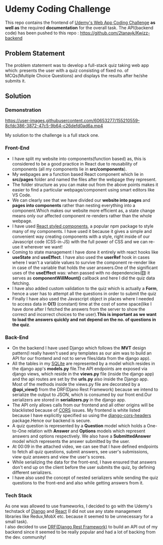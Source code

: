 # Udemy Coding Challenge 
This repo contains the frontend of [Udemy's Web App Coding Challenge](https://github.com/udemy/coding-challenge) **as well as** the required **documentation** for the overall task.
The API(backend code) has been pushed to this repo : https://github.com/2tanayk/Kwizz-backend

## Problem Statement
The problem statement was to develop a full-stack quiz taking web app which: presents the user with a quiz consisting of fixed no. of MCQs(Multiple Choice Questions) and displays the results after he/she submits it.

## Solution

### Demonstration
https://user-images.githubusercontent.com/60653277/155210559-8cfdc386-3872-47c5-9b64-c26defd0ad6a.mp4

My solution to the challenge is a full stack one.
### Front-End 
- I have split my website into components(function based) as, this is considered to be a good practice in React due to reusability of components (all my components lie in **src/components**).
- My webpages are a function based React component which lie in **src/pages** folder and named the files after the webpage they represent. 
- The folder structure as you can make out from the above points makes it easier to find a particular webpage/component using smart editors like VS Code.
- We can clearly see that we have divided our **website into pages** and **pages into components** rather than nesting everything into a component.Which makes our website more efficient as, a state change means only our affected component re-renders rather than the whole webpage.
- I have used [React styled components](https://www.styled-components.com/), a popular npm package to style many of my components. I have used it because it gives a simple and convenient way creating components with a style, right inside of our Javascript code (CSS-in-JS) with the full power of CSS and we can re-use it wherever we want! 
- Coming to state management I have done it entirely with react hooks like **useState** and **useEffect**. I have also used the **userRef** hook in cases where I wan't a variable values to survive the component re-render like in case of the variable that holds the user answers.One of the significant uses of the **useEffect** was: when passed with no dependencies(**[]**) it serves as **componentWillMount()** callback and here I did the quiz data fetching.
- I have also added custom validation to the quiz which is actually a **Form**, hence a user has to attempt all the questions in order to submit the quiz
- Finally I have also used the Javascript object in places where I needed to access data in **O(1)** (constant) time at the cost of some space(like I have done after I fetched the answers from the server to show the correct and incorrect choices to the user).**This is important as we want to load the answers quickly and not depend on the no. of questions in the quiz**.

### Back-End
- On the backend I have used Django which follows the **MVT** design pattern(I really haven't used any templates as our aim was to build an API for our frontend and not to serve files/data from the django app).
- All the tables in my [SQLite](https://www.sqlite.org/index.html) are represented by a model which resides in the django app's **models.py** file.The API endpoints are exposed via django views, which reside in the **views.py** file (inside the django app) and the api routes are set by the **urls.py** also inside the Django app. Most of the methods inside the views.py file are decorated by a **@api_view()** from the DRF(Djano Rest Framework) because we intend to serialize the output to JSON, which is consumed by our front end.Our serializers are stored in **serializers.py** in the django app.
- The API only allows calls from our frontend and all other origins will be blacklisted because of [CORS](https://developer.mozilla.org/en-US/docs/Web/HTTP/CORS) issues. My frontend is white listed because I have explicitly specified so using the [django-cors-headers](https://pypi.org/project/django-cors-headers/) package.Hence our backend is secure.
- A quiz question is represented by a **Question** model which holds a One-to-One relation with **Answer** and **Options** models which represent answers and options respectively. We also have a **SubmittedAnswer** model which represents the answer submitted by the user.
- At 00:09 in the attached video, we can see that I have defined endpoints to fetch all quiz questions, submit answers, see user's submissions, view quiz answers and view the user's scores.
- While serializing the data for the front-end, I have ensured that answers don't end up on the client before the user submits the quiz, by defining different serializers.
- I have also used the concept of nested serializers while sending the quiz questions to the front-end and also while getting answers from it. 




### Tech Stack
As one was allowed to use frameworks, I decided to go with the Udemy's techstack of [Django](https://www.djangoproject.com/) and [React](https://reactjs.org/) (I did not use any state management libraries like Redux,MobX etc. because it seemed to be unnecessary for a small task). <br/>
I also decided to use [DRF(Django Rest Framework)](https://www.django-rest-framework.org/) to build an API out of my backend since it seemed to be really popular and had a lot of backing from the dev. community!


